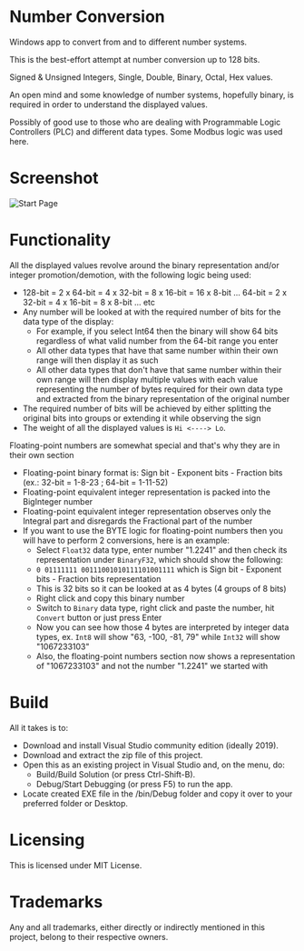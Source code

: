 # Number Conversion

Windows app to convert from and to different number systems.

This is the best-effort attempt at number conversion up to 128 bits.

Signed & Unsigned Integers, Single, Double, Binary, Octal, Hex values.

An open mind and some knowledge of number systems, hopefully binary, is required in order to understand the displayed values.

Possibly of good use to those who are dealing with Programmable Logic Controllers (PLC) and different data types.
Some Modbus logic was used here.

# Screenshot

![Start Page](screenshot/Number%20Conversion.png?raw=true)

# Functionality
All the displayed values revolve around the binary representation and/or integer promotion/demotion, with the following logic being used:

- 128-bit = 2 x 64-bit = 4 x 32-bit = 8 x 16-bit = 16 x 8-bit ... 64-bit = 2 x 32-bit = 4 x 16-bit = 8 x 8-bit ... etc
- Any number will be looked at with the required number of bits for the data type of the display:
  - For example, if you select Int64 then the binary will show 64 bits regardless of what valid number from the 64-bit range you enter
  - All other data types that have that same number within their own range will then display it as such
  - All other data types that don't have that same number within their own range will then display multiple values with each value representing the number of bytes required for their own data type and extracted from the binary representation of the original number
- The required number of bits will be achieved by either splitting the original bits into groups or extending it while observing the sign
- The weight of all the displayed values is `Hi <----> Lo`.

Floating-point numbers are somewhat special and that's why they are in their own section
- Floating-point binary format is: Sign bit - Exponent bits - Fraction bits (ex.: 32-bit = 1-8-23 ; 64-bit = 1-11-52)
- Floating-point equivalent integer representation is packed into the BigInteger number
- Floating-point equivalent integer representation observes only the Integral part and disregards the Fractional part of the number
- If you want to use the BYTE logic for floating-point numbers then you will have to perform 2 conversions, here is an example:
  - Select `Float32` data type, enter number "1.2241" and then check its representation under `BinaryF32`, which should show the following:
   - `0 01111111 00111001010111101001111` which is Sign bit - Exponent bits - Fraction bits representation
   - This is 32 bits so it can be looked at as 4 bytes (4 groups of 8 bits)
  - Right click and copy this binary number
  - Switch to `Binary` data type, right click and paste the number, hit `Convert` button or just press Enter
  - Now you can see how those 4 bytes are interpreted by integer data types, ex. `Int8` will show "63, -100, -81, 79" while `Int32` will show "1067233103"
  - Also, the floating-point numbers section now shows a representation of "1067233103" and not the number "1.2241" we started with
 
# Build
All it takes is to:

- Download and install Visual Studio community edition (ideally 2019).
- Download and extract the zip file of this project.
- Open this as an existing project in Visual Studio and, on the menu, do:
  - Build/Build Solution (or press Ctrl-Shift-B).
  - Debug/Start Debugging (or press F5) to run the app.
- Locate created EXE file in the /bin/Debug folder and copy it over to your preferred folder or Desktop.

# Licensing
This is licensed under MIT License.

# Trademarks
Any and all trademarks, either directly or indirectly mentioned in this project, belong to their respective owners.
